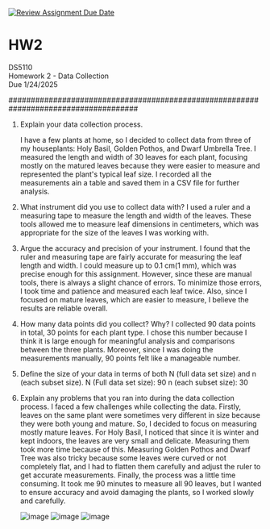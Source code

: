 [![Review Assignment Due Date](https://classroom.github.com/assets/deadline-readme-button-22041afd0340ce965d47ae6ef1cefeee28c7c493a6346c4f15d667ab976d596c.svg)](https://classroom.github.com/a/AV-xh9XP)
# HW2
DS5110  
Homework 2 - Data Collection  
Due 1/24/2025

#####################################################################################

1. Explain your data collection process.

    I have a few plants at home, so I decided to collect data from three of my houseplants: Holy Basil, Golden Pothos, and Dwarf Umbrella Tree. I measured the length and width of 30 leaves for each plant, focusing mostly on the matured leaves because they were easier to measure and represented the plant's typical leaf size. I recorded all the measurements ain a table and saved them in a CSV file for further analysis.

2. What instrument did you use to collect data with?
    I used a ruler and a measuring tape to measure the length and width of the leaves. These tools allowed me to measure leaf dimensions in centimeters, which was appropriate for the size of the leaves I was working with.

3. Argue the accuracy and precision of your instrument.
    I found that the ruler and measuring tape are fairly accurate for measuring the leaf length and width. I could measure up to 0.1 cm(1 mm), which was precise enough for this assignment.
    However, since these are manual tools, there is always a slight chance of errors. To minimize those errors, I took time and patience and measured each leaf twice. Also, since I focused on mature leaves, which are easier to measure, I believe the results are reliable overall.

4. How many data points did you collect? Why?
    I collected 90 data points in total, 30 points for each plant type. I chose this number because I think it is large enough for meaningful analysis and comparisons between the three plants. Moreover, since I was doing the measurements manually, 90 points felt like a manageable number.

5. Define the size of your data in terms of both N (full data set size) and n (each subset size).
    N (Full data set size): 90
    n (each subset size): 30

6. Explain any problems that you ran into during the data collection process.
    I faced a few challenges while collecting the data. Firstly, leaves on the same plant were sometimes very different in size because they were both young and mature. So, I decided to focus on measuring mostly mature leaves.
    For Holy Basil, I noticed that since it is winter and kept indoors, the leaves are very small and delicate. Measuring them took more time because of this.
    Measuring Golden Pothos and Dwarf Tree was also tricky because some leaves were curved or not completely flat, and I had to flatten them carefully and adjust the ruler to get accurate measurements.
    Finally, the process was a little time consuming. It took me 90 minutes to measure all 90 leaves, but I wanted to ensure accuracy and avoid damaging the plants, so I worked slowly and carefully.

   
    ![image](https://github.com/user-attachments/assets/ade38c50-7bdc-491a-afb8-ca98e2dfc5e2)    ![image](https://github.com/user-attachments/assets/3699b27b-3e2c-484b-a432-5965f9905bee)    ![image](https://github.com/user-attachments/assets/2c1abde9-7dd8-4f92-8139-93c8371db537)







